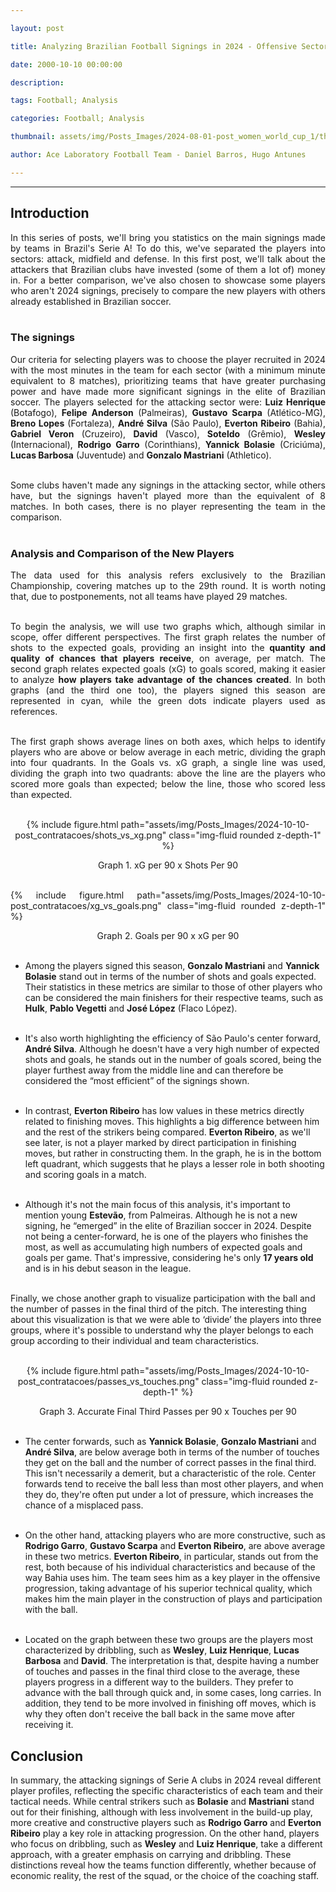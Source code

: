 ```yaml
---

layout: post

title: Analyzing Brazilian Football Signings in 2024 - Offensive Sector

date: 2000-10-10 00:00:00

description:

tags: Football; Analysis

categories: Football; Analysis

thumbnail: assets/img/Posts_Images/2024-08-01-post_women_world_cup_1/thumb_women_world_cup.png

author: Ace Laboratory Football Team - Daniel Barros, Hugo Antunes

---
```


---

<h2>Introduction</h2>
  

<div  style="text-align: justify">

In this series of posts, we'll bring you statistics on the main signings made by teams in Brazil's Serie A! To do this, we've separated the players into sectors: attack, midfield and defense. In this first post, we'll talk about the attackers that Brazilian clubs have invested (some of them a lot of) money in. For a better comparison, we've also chosen to showcase some players who aren't 2024 signings, precisely to compare the new players with others already established in Brazilian soccer. <br/><br/>


<h3> The signings </h3>

Our criteria for selecting players was to choose the player recruited in 2024 with the most minutes in the team for each sector (with a minimum minute equivalent to 8 matches), prioritizing teams that have greater purchasing power and have made more significant signings in the elite of Brazilian soccer. The players selected for the attacking sector were: **Luiz Henrique** (Botafogo), **Felipe Anderson** (Palmeiras), **Gustavo Scarpa** (Atlético-MG), **Breno Lopes** (Fortaleza), **André Silva** (São Paulo), **Everton Ribeiro** (Bahia), **Gabriel Veron** (Cruzeiro), **David** (Vasco), **Soteldo** (Grêmio), **Wesley** (Internacional), **Rodrigo Garro** (Corinthians), **Yannick Bolasie** (Criciúma), **Lucas Barbosa** (Juventude) and **Gonzalo Mastriani** (Athletico). <br/><br/>



Some clubs haven't made any signings in the attacking sector, while others have, but the signings haven't played more than the equivalent of 8 matches. In both cases, there is no player representing the team in the comparison. <br/><br/>



<h3>  Analysis and Comparison of the New Players </h3>

The data used for this analysis refers exclusively to the Brazilian Championship, covering matches up to the 29th round. It is worth noting that, due to postponements, not all teams have played 29 matches. <br/><br/>

To begin the analysis, we will use two graphs which, although similar in scope, offer different perspectives. The first graph relates the number of shots to the expected goals, providing an insight into the **quantity and quality of chances that players receive**, on average, per match. The second graph relates expected goals (xG) to goals scored, making it easier to analyze **how players take advantage of the chances created**. In both graphs (and the third one too), the players signed this season are represented in cyan, while the green dots indicate players used as references. <br/><br/>

The first graph shows average lines on both axes, which helps to identify players who are above or below average in each metric, dividing the graph into four quadrants. In the Goals vs. xG graph, a single line was used, dividing the graph into two quadrants: above the line are the players who scored more goals than expected; below the line, those who scored less than expected. <br/><br/>


<div  style="width: 100%; margin: 0 auto; text-align: center;">

{% include figure.html path="assets/img/Posts_Images/2024-10-10-post_contratacoes/shots_vs_xg.png" class="img-fluid rounded z-depth-1" %}

</div>

<center>Graph 1. xG per 90 x Shots Per 90<br/><br/></center>

{% include figure.html path="assets/img/Posts_Images/2024-10-10-post_contratacoes/xg_vs_goals.png" class="img-fluid rounded z-depth-1" %}

</div>

<center>Graph 2. Goals per 90 x xG per 90 <br/><br/></center>

- Among the players signed this season, **Gonzalo Mastriani** and **Yannick Bolasie** stand out in terms of the number of shots and goals expected. Their statistics in these metrics are similar to those of other players who can be considered the main finishers for their respective teams, such as **Hulk**, **Pablo Vegetti** and **José López** (Flaco López). <br/><br/>


- It's also worth highlighting the efficiency of São Paulo's center forward, **André Silva**. Although he doesn't have a very high number of expected shots and goals, he stands out in the number of goals scored, being the player furthest away from the middle line and can therefore be considered the “most efficient” of the signings shown. <br/><br/>


- In contrast, **Everton Ribeiro** has low values in these metrics directly related to finishing moves. This highlights a big difference between him and the rest of the strikers being compared. **Everton Ribeiro**, as we'll see later, is not a player marked by direct participation in finishing moves, but rather in constructing them. In the graph, he is in the bottom left quadrant, which suggests that he plays a lesser role in both shooting and scoring goals in a match. <br/><br/>


- Although it's not the main focus of this analysis, it's important to mention young **Estevão**, from Palmeiras. Although he is not a new signing, he “emerged” in the elite of Brazilian soccer in 2024. Despite not being a center-forward, he is one of the players who finishes the most, as well as accumulating high numbers of expected goals and goals per game. That's impressive, considering he's only **17 years old** and is in his debut season in the league.  <br/><br/>


Finally, we chose another graph to visualize participation with the ball and the number of passes in the final third of the pitch. The interesting thing about this visualization is that we were able to ‘divide’ the players into three groups, where it's possible to understand why the player belongs to each group according to their individual and team characteristics.
 <br/><br/>

<div  style="width: 100%; margin: 0 auto; text-align: center;">

{% include figure.html path="assets/img/Posts_Images/2024-10-10-post_contratacoes/passes_vs_touches.png" class="img-fluid rounded z-depth-1" %}

</div>

<center>Graph 3. Accurate Final Third Passes per 90 x Touches per 90<br/><br/></center>

- The center forwards, such as **Yannick Bolasie**, **Gonzalo Mastriani** and **André Silva**, are below average both in terms of the number of touches they get on the ball and the number of correct passes in the final third. This isn't necessarily a demerit, but a characteristic of the role. Center forwards tend to receive the ball less than most other players, and when they do, they're often put under a lot of pressure, which increases the chance of a misplaced pass.
 <br/><br/>

- On the other hand, attacking players who are more constructive, such as **Rodrigo Garro**, **Gustavo Scarpa** and **Everton Ribeiro**, are above average in these two metrics. **Everton Ribeiro**, in particular, stands out from the rest, both because of his individual characteristics and because of the way Bahia uses him. The team sees him as a key player in the offensive progression, taking advantage of his superior technical quality, which makes him the main player in the construction of plays and participation with the ball. <br/><br/>


- Located on the graph between these two groups are the players most characterized by dribbling, such as **Wesley**, **Luiz Henrique**, **Lucas Barbosa** and **David**. The interpretation is that, despite having a number of touches and passes in the final third close to the average, these players progress in a different way to the builders. They prefer to advance with the ball through quick and, in some cases, long carries. In addition, they tend to be more involved in finishing off moves, which is why they often don't receive the ball back in the same move after receiving it.

<h2> Conclusion </h2>

In summary, the attacking signings of Serie A clubs in 2024 reveal different player profiles, reflecting the specific characteristics of each team and their tactical needs. While central strikers such as **Bolasie** and **Mastriani** stand out for their finishing, although with less involvement in the build-up play, more creative and constructive players such as **Rodrigo Garro** and **Everton Ribeiro** play a key role in attacking progression. On the other hand, players who focus on dribbling, such as **Wesley** and **Luiz Henrique**, take a different approach, with a greater emphasis on carrying and dribbling. These distinctions reveal how the teams function differently, whether because of economic reality, the rest of the squad, or the choice of the coaching staff.
<br/><br/>

<div>

